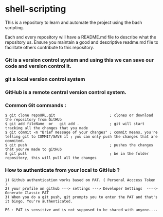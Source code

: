 # shell-scripting
This is a repository to learn and automate the project using the bash scripting.

Each and every repository will have a README.md file to describe what the repository us.
Ensure you maintain a good and descriptive readme.md file to facilitate others contribute to this repository.


### Git is a version control system and using this we can save our code and version control it.

### git a  local version control system 

### GitHub is a remote central version control system.

### Common Git commands :

```
$ git clone repoURL.git                         ; clones or download the repository from GitHUb
$ git add fileName  or   git add .              ; git will start tracking all the changes that you made 
$ git commit -m "Brief message of your changes" ; commit means, you're telling git to COMMIT/SAVE it ; you can only push the changes that are commited.
$ git push                                      ; pushes the changes that you've made to gitHub 
$ git pull                                      ; be in the folder repository, this will pull all the changes
```

### How to authenticate from your local to GitHub ?

```
1) Github authentication works based on PAT. ( Personal Acccess Token )
2) your profile on github ---> settings ---> Developer Settings  ----> Generate Classic PAT 
3) When you do a git push, git prompts you to enter the PAT and that's it bingo. You're authenticated.

PS : PAT is sensitive and is not supposed to be shared with anyone....

```
